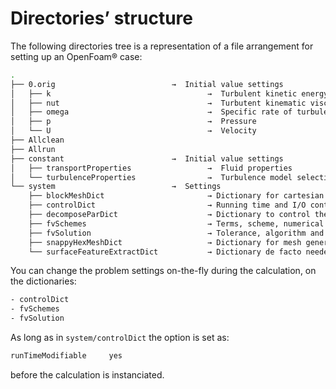 # Directories’ structure

The following directories tree is a representation of a file arrangement 
for setting up an OpenFoam® case:

```sh
.
├── 0.orig                          →  Initial value settings
│   ├── k                                   →  Turbulent kinetic energy
│   ├── nut                                 →  Turbutent kinematic viscosity
│   ├── omega                               →  Specific rate of turbulent dissipation
│   ├── p                                   →  Pressure
│   └── U                                   →  Velocity
├── Allclean
├── Allrun
├── constant                        →  Initial value settings
│   ├── transportProperties                 →  Fluid properties
│   └── turbulenceProperties                →  Turbulence model selection
└── system                          →  Settings
    ├── blockMeshDict                       → Dictionary for cartesian mesh generation
    ├── controlDict                         → Running time and I/O control
    ├── decomposeParDict                    → Dictionary to control the parallelization scheme
    ├── fvSchemes                           → Terms, scheme, numerical settings
    ├── fvSolution                          → Tolerance, algorithm and solver settings
    ├── snappyHexMeshDict                   → Dictionary for mesh generation (with snappyHexMesh)
    └── surfaceFeatureExtractDict           → Dictionary de facto needed for mesh generation (with snappyHexMesh)
```

You can change the problem settings on-the-fly during the calculation, on the dictionaries:

``` sh
- controlDict
- fvSchemes
- fvSolution
```
As long as in ```system/controlDict``` the option is set as:

```c
runTimeModifiable     yes
```

before the calculation is instanciated.

<!--  Script to show the footer   -->
<html>
<script
    src="https://code.jquery.com/jquery-3.3.1.js"
    integrity="sha256-2Kok7MbOyxpgUVvAk/HJ2jigOSYS2auK4Pfzbm7uH60="
    crossorigin="anonymous">
</script>
<script>
$(function(){
  $("#footer").load("../footers/footer_first_level_depth.html");
});
</script>
<body>
<div id="footer"></div>
</body>
</html>
